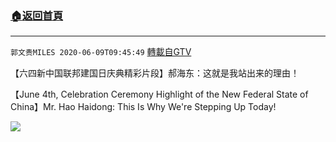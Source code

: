 ﻿###  [:house:返回首頁](https://github.com/ourhimalayas/txt)
---

`郭文贵MILES 2020-06-09T09:45:49` [轉載自GTV](https://gtv.org/web/#/UserInfo/5e596957357cc612d35a8044)

【六四新中国联邦建国日庆典精彩片段】郝海东：这就是我站出来的理由！

【June 4th, Celebration Ceremony Highlight of the New Federal State of China】Mr. Hao Haidong: This Is Why We're Stepping Up Today!

[![](https://filegroup.gtv.org/cdn-cgi/image/width=600/https://filegroup.gtv.org/group2/default/20200609/09/45/1/9358ced163079b8fd0509876a2cc9130)](https://filegroup.gtv.org/group2/default/20200609/09/45/1/c2d7e00e400e5e985d4317ca0a5c66e6.mp4)